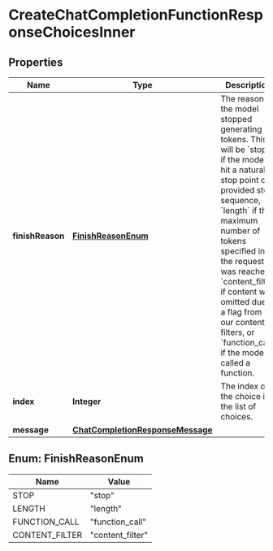

# CreateChatCompletionFunctionResponseChoicesInner


## Properties

| Name | Type | Description | Notes |
|------------ | ------------- | ------------- | -------------|
|**finishReason** | [**FinishReasonEnum**](#FinishReasonEnum) | The reason the model stopped generating tokens. This will be &#x60;stop&#x60; if the model hit a natural stop point or a provided stop sequence, &#x60;length&#x60; if the maximum number of tokens specified in the request was reached, &#x60;content_filter&#x60; if content was omitted due to a flag from our content filters, or &#x60;function_call&#x60; if the model called a function.  |  |
|**index** | **Integer** | The index of the choice in the list of choices. |  |
|**message** | [**ChatCompletionResponseMessage**](ChatCompletionResponseMessage.md) |  |  |



## Enum: FinishReasonEnum

| Name | Value |
|---- | -----|
| STOP | &quot;stop&quot; |
| LENGTH | &quot;length&quot; |
| FUNCTION_CALL | &quot;function_call&quot; |
| CONTENT_FILTER | &quot;content_filter&quot; |



